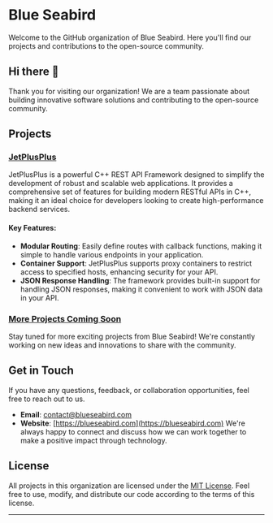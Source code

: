 # Blue Seabird

Welcome to the GitHub organization of Blue Seabird. Here you'll find our projects and contributions to the open-source community.

## Hi there 👋

Thank you for visiting our organization! We are a team passionate about building innovative software solutions and contributing to the open-source community.

## Projects

### [JetPlusPlus](https://github.com/Blue-SeaBird/JetPlusPlus)
JetPlusPlus is a powerful C++ REST API Framework designed to simplify the development of robust and scalable web applications. It provides a comprehensive set of features for building modern RESTful APIs in C++, making it an ideal choice for developers looking to create high-performance backend services.

#### Key Features:

- **Modular Routing**: Easily define routes with callback functions, making it simple to handle various endpoints in your application.
- **Container Support**: JetPlusPlus supports proxy containers to restrict access to specified hosts, enhancing security for your API.
- **JSON Response Handling**: The framework provides built-in support for handling JSON responses, making it convenient to work with JSON data in your API.

### [More Projects Coming Soon](https://github.com/Blue-SeaBird)

Stay tuned for more exciting projects from Blue Seabird! We're constantly working on new ideas and innovations to share with the community.

## Get in Touch

If you have any questions, feedback, or collaboration opportunities, feel free to reach out to us.

- **Email**: contact@blueseabird.com
- **Website**: [https://blueseabird.com](https://blueseabird.com)
We're always happy to connect and discuss how we can work together to make a positive impact through technology.

## License

All projects in this organization are licensed under the [MIT License](LICENSE). Feel free to use, modify, and distribute our code according to the terms of this license.

---
